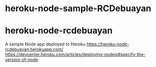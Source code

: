 # heroku-node-sample-RCDebuayan
# heroku-node-rcdebuayan
A sample Node app deployed to Heroku
https://heroku-node-rcdebuayan.herokuapp.com/
https://devcenter.heroku.com/articles/deploying-nodejs#specify-the-version-of-node

